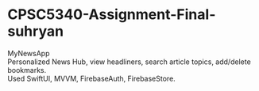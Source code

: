 # CPSC5340-Assignment-Final-suhryan
MyNewsApp<br>
Personalized News Hub, view headliners, search article topics, add/delete bookmarks.<br>
Used SwiftUI, MVVM, FirebaseAuth, FirebaseStore.<br>
